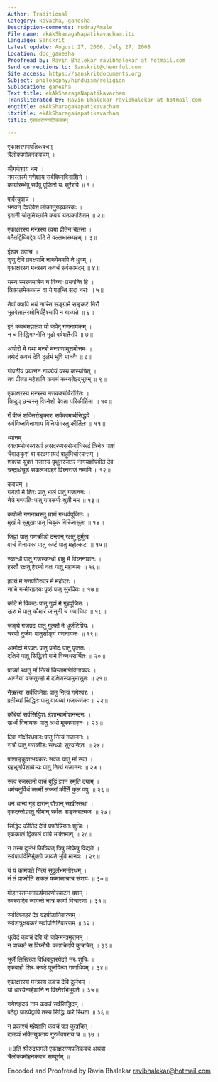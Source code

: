 ```yaml
---
Author: Traditional
Category: kavacha, ganesha
Description-comments: rudrayAmale
File name: ekAkSharagaNapatikavacham.itx
Language: Sanskrit
Latest update: August 27, 2006, July 27, 2008
Location: doc_ganesha
Proofread by: Ravin Bhalekar ravibhalekar at hotmail.com
Send corrections to: Sanskrit@cheerful.com
Site access: https://sanskritdocuments.org
Subject: philosophy/hinduism/religion
Sublocation: ganesha
Text title: ekAkSharagaNapatikavacham
Transliterated by: Ravin Bhalekar ravibhalekar at hotmail.com
engtitle: ekAkSharagaNapatikavacham
itxtitle: ekAkSharagaNapatikavacham
title: एकाक्षरगणपतिकवचम्

---
```

  
 एकाक्षरगणपतिकवचम्   
त्रैलोक्यमोहनकवचम् ।  
  
श्रीगणेशाय नमः ।  
नमस्तस्मै गणेशाय सर्वविघ्नविनाशिने ।  
कार्यारम्भेषु सर्वेषु पूजितो यः सुरैरपि ॥ १॥  
  
पार्वत्युवाच ।  
भगवन् देवदेवेश लोकानुग्रहकारकः ।  
इदानी श्रोतृमिच्छामि कवचं यत्प्रकाशितम् ॥ २॥  
  
एकाक्षरस्य मन्त्रस्य त्वया प्रीतेन चेतसा ।  
वदैतद्विधिवद्देव यदि ते वल्लभास्म्यहम् ॥ ३॥  
  
ईश्वर उवाच ।  
शृणु देवि प्रवक्ष्यामि नाख्येयमपि ते ध्रुवम् ।  
एकाक्षरस्य मन्त्रस्य कवचं सर्वकामदम् ॥ ४॥  
  
यस्य स्मरणमात्रेण न विघ्नाः प्रभवन्ति हि ।  
त्रिकालमेककालं वा ये पठन्ति सदा नराः ॥ ५॥  
  
तेषां क्वापि भयं नास्ति सङ्ग्रामे सङ्कटे गिरौ ।  
भूतवेतालरक्षोभिर्ग्रहैश्चापि न बाध्यते ॥ ६॥  
  
इदं कवचमज्ञात्वा यो जपेद् गणनायकम् ।  
न च सिद्धिमाप्नोति मूढो वर्षशतैरपि ॥ ७॥  
  
अघोरो मे यथा मन्त्रो मन्त्राणामुत्तमोत्तमः ।  
तथेदं कवचं देवि दुर्लभं भुवि मानवैः ॥ ८॥  
  
गोपनीयं प्रयत्नेन नाज्येयं यस्य कस्यचित् ।  
तव प्रीत्या महेशानि कवचं कथ्यतेऽद्भुतम् ॥ ९॥  
  
एकाक्षरस्य मन्त्रस्य गणकश्चर्षिरीरितः ।  
त्रिष्टुप् छन्दस्तु विघ्नेशो देवता परिकीर्तिता ॥ १०॥  
  
गँ बीजं शक्तिरोङ्कारः सर्वकामार्थसिद्धये ।  
सर्वविघ्नविनाशाय विनियोगस्तु कीर्तितः ॥ ११॥  
  
ध्यानम् ।  
रक्ताम्भोजस्वरूपं लसदरुणसरोजाधिरूढं त्रिनेत्रं पाशं  
चैवाङ्कुशं वा वरदमभयदं बाहुभिर्धारयन्तम् ।  
शक्त्या युक्तं गजास्यं पृथुतरजठरं नागयज्ञोपवीतं देवं  
चन्द्रार्धचूडं सकलभयहरं विघ्नराजं नमामि ॥ १२॥  
  
कवचम् ।  
गणेशो मे शिरः पातु भालं पातु गजाननः ।  
नेत्रे गणपतिः पातु गजकर्णः श्रुती मम ॥ १३॥  
  
कपोलौ गणनाथस्तु घ्राणं गन्धर्वपूजितः ।  
मुखं मे सुमुखः पातु चिबुकं गिरिजासुतः ॥ १४॥  
  
जिह्वां पातु गणक्रीडो दन्तान् रक्षतु दुर्मुखः ।  
वाचं विनायकः पातु कष्टं पातु महोत्कटः ॥ १५॥  
  
स्कन्धौ पातु गजस्कन्धो बाहू मे विघ्ननाशनः ।  
हस्तौ रक्षतु हेरम्बो वक्षः पातु महाबलः ॥ १६॥  
  
हृदयं मे गणपतिरुदरं मे महोदरः ।  
नाभि गम्भीरहृदयः पृष्ठं पातु सुरप्रियः ॥ १७॥  
  
कटिं मे विकटः पातु गुह्यं मे गुहपूजितः ।  
ऊरु मे पातु कौमारं जानुनी च गणाधिपः ॥ १८॥  
  
जङ्घे गजप्रदः पातु गुल्फौ मे धूर्जटिप्रियः ।  
चरणौ दुर्जयः पातुर्साङ्गं गणनायकः ॥ १९॥  
  
आमोदो मेऽग्रतः पातु प्रमोदः पातु पृष्ठतः ।  
दक्षिणे पातु सिद्धिशो वामे विघ्नधरार्चितः ॥ २०॥  
  
प्राच्यां रक्षतु मां नित्यं चिन्तामणिविनायकः ।  
आग्नेयां वक्रतुण्डो मे दक्षिणस्यामुमासुतः ॥ २१॥  
  
नैऋत्यां सर्वविघ्नेशः पातु नित्यं गणेश्वरः ।  
प्रतीच्यां सिद्धिदः पातु वायव्यां गजकर्णकः ॥ २२॥  
  
कौबेर्यां सर्वसिद्धिशः ईशान्यामीशनन्दनः ।  
ऊर्ध्वं विनायकः पातु अधो मूषकवाहनः ॥ २३॥  
  
दिवा गोक्षीरधवलः पातु नित्यं गजाननः ।  
रात्रौ पातु गणक्रीडः सन्ध्योः सुरवन्दितः ॥ २४॥  
  
पाशाङ्कुशाभयकरः सर्वतः पातु मां सदा ।  
ग्रहभूतपिशाचेभ्यः पातु नित्यं गजाननः ॥ २५॥  
  
सत्वं रजस्तमो वाचं बुद्धिं ज्ञानं स्मृतिं दयाम् ।  
धर्मचतुर्विधं लक्ष्मीं लज्जां कीर्तिं कुलं वपुः ॥ २६॥  
  
धनं धान्यं गृहं दारान् पौत्रान् सखींस्तथा ।  
एकदन्तोऽवतु श्रीमान् सर्वतः शङ्करात्मजः ॥ २७॥  
  
सिद्धिदं कीर्तिदं देवि प्रपठेन्नियतः शुचिः ।  
एककालं द्विकालं वापि भक्तिमान् ॥ २८॥  
  
न तस्य दुर्लभं किञ्चित् त्रिषु लोकेषु विद्यते ।  
सर्वपापविनिर्मुक्तो जायते भुवि मानवः ॥ २९॥  
  
यं यं कामयते नित्यं सुदुर्लभमनोरथम् ।  
तं तं प्राप्नोति सकलं षण्मासान्नात्र संशयः ॥ ३०॥  
  
मोहनस्तम्भनाकर्षमारणोच्चाटनं वशम् ।  
स्मरणादेव जायन्ते नात्र कार्या विचारणा ॥ ३१॥  
  
सर्वविघ्नहरं देवं ग्रहपीडानिवारणम् ।  
सर्वशत्रुक्षयकरं सर्वापत्तिनिवारणम् ॥ ३२॥  
  
धृत्वेदं कवचं देवि यो जपेन्मन्त्रमुत्तमम् ।  
न वाच्यते स विघ्नौघैः कदाचिदपि कुत्रचित् ॥ ३३॥  
  
भूर्जे लिखित्वा विधिवद्धारयेद्यो नरः शुचिः ।  
एकबाहो शिरः कण्ठे पूजयित्वा गणाधिपम् ॥ ३४॥  
  
एकाक्षरस्य मन्त्रस्य कवचं देवि दुर्लभम् ।  
यो धारयेन्महेशानि न विघ्नैरभिभूयते ॥ ३५॥  
  
गणेशहृदयं नाम कवचं सर्वसिद्धिदम् ।  
पठेद्वा पाठयेद्वापि तस्य सिद्धिः करे स्थिता ॥ ३६॥  
  
न प्रकाश्यं महेशानि कवचं यत्र कुत्रचित् ।  
दातव्यं भक्तियुक्ताय गुरुदेवपराय च ॥ ३७॥  
  
॥ इति श्रीरुद्रयामले एकाक्षरगणपतिकवचं अथवा  
त्रैलोक्यमोहनकवचं सम्पूर्णम् ॥  
  
  
Encoded and Proofread by Ravin Bhalekar ravibhalekar@hotmail.com  
  
